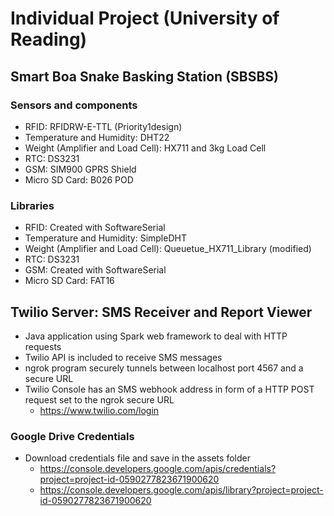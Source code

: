 # Individual Project (University of Reading)

## Smart Boa Snake Basking Station (SBSBS)

### Sensors and components
* RFID: RFIDRW-E-TTL (Priority1design)
* Temperature and Humidity: DHT22
* Weight (Amplifier and Load Cell): HX711 and 3kg Load Cell
* RTC: DS3231
* GSM: SIM900 GPRS Shield
* Micro SD Card: B026 POD

### Libraries
* RFID: Created with SoftwareSerial
* Temperature and Humidity: SimpleDHT
* Weight (Amplifier and Load Cell): Queuetue\_HX711\_Library (modified)
* RTC: DS3231
* GSM: Created with SoftwareSerial
* Micro SD Card: FAT16

## Twilio Server: SMS Receiver and Report Viewer

* Java application using Spark web framework to deal with HTTP requests
* Twilio API is included to receive SMS messages
* ngrok program securely tunnels between localhost port 4567 and a secure URL
* Twilio Console has an SMS webhook address in form of a HTTP POST request set to the ngrok secure URL
  * https://www.twilio.com/login

### Google Drive Credentials

* Download credentials file and save in the assets folder
  * https://console.developers.google.com/apis/credentials?project=project-id-0590277823671900620
  * https://console.developers.google.com/apis/library?project=project-id-0590277823671900620